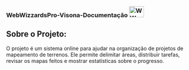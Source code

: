 ### WebWizzardsPro-Visona-Documentação <img alt="WW" height="30" width="40" src="https://img2.gratispng.com/20180529/zb/kisspng-magician-witch-hat-computer-icons-wizard-hat-5b0d60869a68d1.2484172715276033346325.jpg">

## Sobre o Projeto:

O projeto é um sistema online para ajudar na organização de projetos de mapeamento de terrenos. Ele permite delimitar áreas, distribuir tarefas, revisar os mapas feitos e mostrar estatísticas sobre o progresso.
